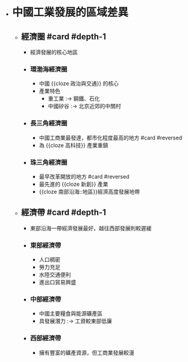 - # 中國工業發展的區域差異
	- ## 經濟圈 #card #depth-1
		- 經濟發展的核心地區
		- ### 環渤海經濟圈
			- 中國 {{cloze 政治與交通}} 的核心
			- 產業特色
				- 重工業 :-> 鋼鐵、石化
				- 中國矽谷 :-> 北京近郊的中關村
		- ### 長三角經濟圈
			- 中國工商業最發達，都市化程度最高的地方 #card #reversed
			- 為 {{cloze 高科技}} 產業重鎮
		- ### 珠三角經濟圈
			- 最早改革開放的地方 #card #reversed
			- 最先進的 {{cloze 新創}} 產業
			- {{cloze 南部沿海::地區}}經濟高度發展地帶
	- ## 經濟帶 #card #depth-1
		- 東部沿海一帶經濟發展最好，越往西部發展則較遲緩
		- ### 東部經濟帶
			- 人口稠密
			- 勞力充足
			- 水陸交通便利
			- 進出口貿易興盛
		- ### 中部經濟帶
			- 中國主要糧食與能源礦產區
			- 具發展潛力 :-> 工資較東部低廉
		- ### 西部經濟帶
			- 擁有豐富的礦產資源，但工商業發展較漫